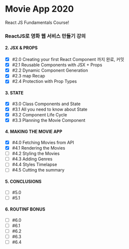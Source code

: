 #  Movie App 2020 

React JS Fundamentals Course! 


### ReactJS로 영화 웹 서비스 만들기 강의 

#### 2. JSX & PROPS
-[x] \#2.0 Creating your first React Component 까지 완료, 커밋 
-[x] \#2.1 Reusable Components with JSX + Props 
-[x] \#2.2 Dynamic Component Generation 
-[x] \#2.3 map Recap
-[x] \#2.4 Protection with Prop Types

#### 3. STATE
-[x] \#3.0 Class Components and State
-[x] \#3.1 All you need to know about State
-[x] \#3.2 Component Life Cycle
-[x] \#3.3 Planning the Movie Component

#### 4. MAKING THE MOVIE APP
-[x] \#4.0 Fetching Movies from API 
-[x] \#4.1 Rendering the Movies
-[ ] \#4.2 Styling the Movies
-[ ] \#4.3 Adding Genres
-[ ] \#4.4 Styles Timelapse
-[ ] \#4.5 Cutting the summary 

#### 5. CONCLUSIONS
-[ ] \#5.0
-[ ] \#5.1

#### 6. ROUTINF BONUS
-[ ] \#6.0
-[ ] \#6.1
-[ ] \#6.2
-[ ] \#6.3
-[ ] \#6.4